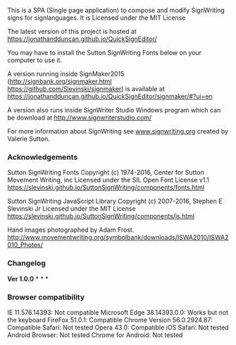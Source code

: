 This is a SPA (Single page application) to compose and modify SignWriting signs for signlanguages.
It is Licensed under the MIT License

The latest version of this project is hosted at https://jonathandduncan.github.io/QuickSignEditor/

You may have to install the Sutton SignWriting Fonts below on your computer to use it.

A version running inside SignMaker2015 (http://signbank.org/signmaker.html https://github.com/Slevinski/signmaker) is available at https://jonathandduncan.github.io/QuickSignEditor/signmaker/#?ui=en

A version also runs inside SignWriter Studio Windows program which can be download at http://www.signwriterstudio.com/

For more information about SignWriting see www.signwriting.org created by Valerie Sutton.

### Acknowledgements

Sutton SignWriting Fonts
Copyright (c) 1974-2016, Center for Sutton Movement Writing, inc
Licensed under the SIL Open Font License v1.1
https://slevinski.github.io/SuttonSignWriting/components/fonts.html

Sutton SignWriting JavaScript Library
Copyright (c) 2007-2016, Stephen E Slevinski Jr
Licensed under the MIT License
https://slevinski.github.io/SuttonSignWriting/components/js.html

Hand images photographed by Adam Frost.
http://www.movementwriting.org/symbolbank/downloads/ISWA2010/ISWA2010_Photos/

### Changelog

**Ver 1.0.0**
* 
* 
* 

### Browser compatibility
IE 11.576.14393:   Not compatible
Microsoft Edge 38.14393.0.0:  Works but not the keyboard
FireFox 51.0.1: Compatible
Chrome Version 56.0.2924.87: Compatible
Safari: Not tested
Opera 43.0: Compatible
iOS Safari: Not tested
Android Browser: Not tested
Chrome for Android: Not tested